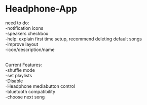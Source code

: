 # Headphone-App

need to do:<br />
-notification icons<br />
-speakers checkbox<br />
-help: explain first time setup, recommend deleting default songs<br />
-improve layout<br />
-icon/description/name<br /><br />

Current Features:<br />
-shuffle mode<br />
-set playlists<br />
-Disable<br />
-Headphone mediabutton control<br />
-bluetooth compatibility<br />
-choose next song<br />
